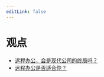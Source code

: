 ```yaml
---
editLink: false
---
```


# 观点

- [远程办公，会是现代公司的终局吗？](./2020/telework-modern-company-killer)
- [远程办公是否适合你？](./2020/is-remote-suitable-for-you)
